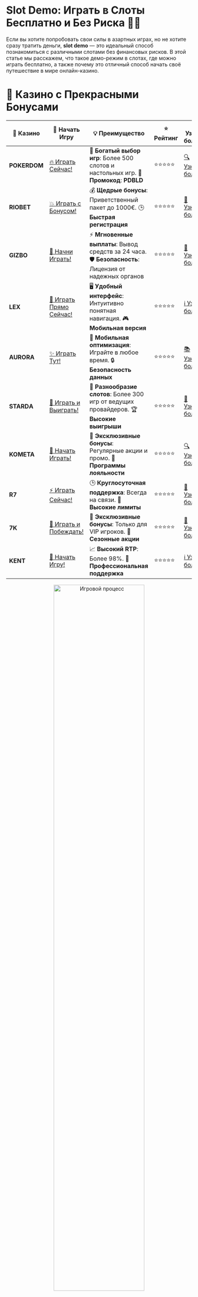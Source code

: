 # **Slot Demo: Играть в Слоты Бесплатно и Без Риска 🎰💥**

Если вы хотите попробовать свои силы в азартных играх, но не хотите сразу тратить деньги, **slot demo** — это идеальный способ познакомиться с различными слотами без финансовых рисков. В этой статье мы расскажем, что такое демо-режим в слотах, где можно играть бесплатно, а также почему это отличный способ начать своё путешествие в мире онлайн-казино.

# 🌟 Казино с Прекрасными Бонусами

| 🎲 **Казино** | 🔗 **Начать Игру** | 💡 **Преимущество** | ⭐ **Рейтинг** | 🔗 **Узнать больше** | 🆕 **Новая информация** |
|--------------|---------------------|---------------------|----------------|----------------------|-------------------------|
| **POKERDOM**  | [🔥 Играть Сейчас!](https://brandplay.link/4k77v2yx) | 🎉 **Богатый выбор игр**: Более 500 слотов и настольных игр. 🎁 **Промокод**: **PDBLD** | ⭐⭐⭐⭐⭐ | [🔍 Узнать больше](https://brandplay.link/4k77v2yx) | 🏆 **Победители турниров** получают эксклюзивные подарки! |
| **RIOBET**    | [💥 Играть с Бонусом!](https://brandplay.link/7xBLTPyj) | 💰 **Щедрые бонусы**: Приветственный пакет до 1000€. 🕒 **Быстрая регистрация** | ⭐⭐⭐⭐⭐ | [📖 Узнать больше](https://brandplay.link/7xBLTPyj) | 💬 **Поддержка 24/7** для комфортной игры в любое время! |
| **GIZBO**     | [🚀 Начни Играть!](https://brandplay.link/bprXw4YV) | ⚡ **Мгновенные выплаты**: Вывод средств за 24 часа. 🛡️ **Безопасность**: Лицензия от надежных органов | ⭐⭐⭐⭐⭐ | [📝 Узнать больше](https://brandplay.link/bprXw4YV) | 🔒 **SSL-шифрование** для максимальной безопасности данных игроков. |
| **LEX**       | [💎 Играть Прямо Сейчас!](https://brandplay.link/zW4hdDFV) | 🖥️ **Удобный интерфейс**: Интуитивно понятная навигация. 🎮 **Мобильная версия** | ⭐⭐⭐⭐⭐ | [ℹ️ Узнать больше](https://brandplay.link/zW4hdDFV) | 📱 **Поддержка всех мобильных устройств** для удобства игры в любом месте. |
| **AURORA**    | [✨ Играть Тут!](https://10trafic-stat2.com/click/668546556bcc6313411604bd/6766/13032/subaccount) | 📱 **Мобильная оптимизация**: Играйте в любое время. 🔒 **Безопасность данных** | ⭐⭐⭐⭐⭐ | [📚 Узнать больше](https://10trafic-stat2.com/click/668546556bcc6313411604bd/6766/13032/subaccount) | 🌍 **Международная лицензия** на деятельность в разных странах. |
| **STARDА**    | [🎉 Играть и Выиграть!](https://brandplay.link/fB7xwRFL) | 🎰 **Разнообразие слотов**: Более 300 игр от ведущих провайдеров. 🏆 **Высокие выигрыши** | ⭐⭐⭐⭐⭐ | [🔎 Узнать больше](https://brandplay.link/fB7xwRFL) | 🎉 **Ежемесячные турниры** с крупными призами! |
| **KOMETA**    | [🎁 Начать Играть!](https://brandplay.link/8ZymQJV8) | 🎁 **Эксклюзивные бонусы**: Регулярные акции и промо. 🔄 **Программы лояльности** | ⭐⭐⭐⭐⭐ | [🔍 Узнать больше](https://brandplay.link/8ZymQJV8) | 🌟 **Персонализированные предложения** для долгосрочных игроков. |
| **R7**        | [⚡ Играть Сейчас!](https://brandplay.link/bMd3Yjsw) | 🕒 **Круглосуточная поддержка**: Всегда на связи. 💸 **Высокие лимиты** | ⭐⭐⭐⭐⭐ | [📖 Узнать больше](https://brandplay.link/bMd3Yjsw) | 🎯 **Рейтинг игроков** для лучших участников. |
| **7K**        | [🎯 Играть и Побеждать!](https://brandplay.link/BvQyFShp) | 🌟 **Эксклюзивные бонусы**: Только для VIP игроков. 🎉 **Сезонные акции** | ⭐⭐⭐⭐⭐ | [📝 Узнать больше](https://brandplay.link/BvQyFShp) | 🥇 **Особые привилегии** для постоянных игроков. |
| **KENT**      | [🔑 Начать Игру!](https://brandplay.link/Fv2WP3js) | 📈 **Высокий RTP**: Более 98%. 💼 **Профессиональная поддержка** | ⭐⭐⭐⭐⭐ | [ℹ️ Узнать больше](https://brandplay.link/Fv2WP3js) | 💬 **Поддержка на нескольких языках** для удобства игроков. |

<div align="center"> <img src="https://i.pinimg.com/originals/1d/b3/25/1db325483acbe642c6d4e6fdd73a4988.gif" alt="Игровой процесс" width="70%"> </div>
---

# 🚀 Быстрые Выигрыши и Поддержка

| 🎲 **Казино** | 🔗 **Начать Игру** | 💡 **Преимущество** | ⭐ **Рейтинг** | 🔗 **Узнать больше** | 🆕 **Новая информация** |
|--------------|---------------------|---------------------|----------------|----------------------|-------------------------|
| **GAMA**      | [🎯 Играть Прямо Сейчас!](https://brandplay.link/j6NMKsDz) | 🔍 **Интуитивный интерфейс**: Легкость использования. 🏅 **Престижные турниры** | ⭐⭐⭐⭐☆ | [🔎 Узнать больше](https://brandplay.link/j6NMKsDz) | 🏆 **Турниры с большими призами** каждый месяц. |
| **ONION**     | [💥 Играть и Выигрывать!](https://brandplay.link/zBGRVpQ9) | 🤑 **Низкие ставки**: Идеально для начинающих. 🔄 **Быстрые выводы** | ⭐⭐⭐⭐☆ | [🔍 Узнать больше](https://brandplay.link/zBGRVpQ9) | 🎮 **Казино для новичков** с простыми правилами. |
| **ЧЕМПИОН**   | [🏅 Играть в Турнире!](https://temon-gter.cfd/go/lRq?p80412p304504pcc44t17455) | 🏅 **Лояльная программа**: Награды за активность. 🎁 **Ежемесячные бонусы** | ⭐⭐⭐⭐☆ | [📖 Узнать больше](https://temon-gter.cfd/go/lRq?p80412p304504pcc44t17455) | 🥇 **Турниры и лояльность** — каждый шаг вознаграждается. |
| **VAVADA**    | [🚀 Играть Без Ожидания!](https://vavadapartner.pro/?promo=ea5c9275-6854-4505-94fc-95ab18221945-linkb2) | 🚀 **Быстрая регистрация**: Начните играть мгновенно. 🔐 **Безопасные транзакции** | ⭐⭐⭐⭐☆ | [📝 Узнать больше](https://vavadapartner.pro/?promo=ea5c9275-6854-4505-94fc-95ab18221945-linkb2) | 🏆 **Программа для новых игроков** с бонусами за регистрацию. |
| **FRIENDS**   | [🎉 Играть и Развлекаться!](https://gofriends.mba/linkb2) | 🤝 **Социальные игры**: Играйте с друзьями. 🌐 **Мультиплатформенность** | ⭐⭐⭐⭐☆ | [ℹ️ Узнать больше](https://gofriends.mba/linkb2) | 🎮 **Играйте с друзьями** и зарабатывайте бонусы за совместные действия. |
| **1WIN**      | [⚡ Играть и Выигрывать!](https://brandplay.link/smXVpBbG) | 🏆 **Спортивные ставки**: Широкий выбор видов спорта. 💵 **Высокие коэффициенты** | ⭐⭐⭐⭐☆ | [📚 Узнать больше](https://brandplay.link/smXVpBbG) | ⚽ **Бонусы на спортивные ставки** для активных игроков. |
| **DRIP**      | [💥 Играть Сразу!](https://drp-ircp01.com/c07e6a3db) | 🌐 **Инновационные игры**: Новейшие игровые технологии. 🛡️ **Высокая безопасность** | ⭐⭐⭐⭐☆ | [🔎 Узнать больше](https://drp-ircp01.com/c07e6a3db) | 🔧 **Инновационные функции** для удобства игры. |
| **JOYCASINO** | [🎰 Играть И Побеждать!](https://rpc30.call2me.pro/?/ru/registration?apkpop=0&partner=p24970p3291217pc98f) | 🎁 **Приятные бонусы**: Ежедневные акции и подарки. 🕹️ **Разнообразие игр** | ⭐⭐⭐⭐☆ | [🔍 Узнать больше](https://rpc30.call2me.pro/?/ru/registration?apkpop=0&partner=p24970p3291217pc98f) | 🎉 **Щедрые фриспины** для новых игроков. |
| **PLAYFORTUNA** | [🔥 Играть С Бонусом!](https://fortunapromo.net/alt/playfortuna/registration?0dc4a9362a71feb7e3f165fb8e766f70) | 🎉 **Регулярные акции**: Бонусы, фриспины и многое другое. 🏅 **Турниры** | ⭐⭐⭐⭐☆ | [📚 Узнать больше](https://fortunapromo.net/alt/playfortuna/registration?0dc4a9362a71feb7e3f165fb8e766f70) | 🎯 **Выгодные предложения** на популярные игры. |
| **SYKAA**     | [💸 Играть Сейчас!](https://s-two-way.com/?source=linkb2&pid=30697) | 💸 **Доступные ставки**: Идеально для новичков. 🎁 **Щедрые бонусы** | ⭐⭐⭐⭐☆ | [🔍 Узнать больше](https://s-two-way.com/?source=linkb2&pid=30697) | 💥 **Акции с большими бонусами** для новичков и опытных игроков. |

<div align="center"> <img src="https://schaeffers-cdn.s3.amazonaws.com/images/default-source/schaeffers-cdn-images/default-images/sectors/bigstock-casino-gambling-concept-with-f-369012793.jpg?sfvrsn=493ad806_4" alt="Игровой процесс" width="70%"> </div>
---

# 💸 Казино с Привлекательными Программами Лояльности

| 🎲 **Казино** | 🔗 **Начать Игру** | 💡 **Преимущество** | ⭐ **Рейтинг** | 🔗 **Узнать больше** | 🆕 **Новая информация** |
|--------------|---------------------|---------------------|----------------|----------------------|-------------------------|
| **KOMETA**    | [🎯 Начни Играть!](https://brandplay.link/8ZymQJV8) | 🎁 **Эксклюзивные бонусы**: Регулярные акции и промо. 🔄 **Программы лояльности** | ⭐⭐⭐⭐⭐ | [🔍 Узнать больше](https://brandplay.link/8ZymQJV8) | 🌟 **Персонализированные предложения** для долгосрочных игроков. |
| **1Xslots**   | [🏅 Играть Прямо Сейчас!](https://brandplay.link/hSB1khtr) | 🎉 **Множество акций**: Еженедельные бонусы и турниры. 🛡️ **Безопасность** | ⭐⭐⭐⭐⭐ | [📚 Узнать больше](https://brandplay.link/hSB1khtr) | 🏅 **Награды за активность**: участники программы лояльности получают специальные привилегии. |
| **R7**        | [🚀 Играть Сейчас!](https://brandplay.link/bMd3Yjsw) | 🕒 **Круглосуточная поддержка**: Всегда на связи. 💸 **Высокие лимиты** | ⭐⭐⭐⭐⭐ | [📖 Узнать больше](https://brandplay.link/bMd3Yjsw) | 💬 **VIP-поддержка** для постоянных игроков с приоритетом. |

<div align="center"> <img src="https://i.pinimg.com/originals/1d/b3/25/1db325483acbe642c6d4e6fdd73a4988.gif" alt="Игровой процесс" width="70%"> </div>
---

## Что такое **Slot Demo**? 🎮💡

**Slot demo** — это демо-версия игрового автомата, которая позволяет играть бесплатно, не рискуя реальными деньгами. Этот режим идеально подходит для тех, кто хочет попробовать игру перед тем, как начать играть на реальные деньги. Все функции, бонусы и механики слота остаются такими же, как в основной версии, только вам не нужно делать депозиты.

### Почему стоит играть в **slot demo**? 🤩🎰

1. **Безопасность и отсутствие риска** 💸❌  
   В демо-режиме вы не рискуете своими деньгами. Это идеальный способ для новичков ознакомиться с игрой и понять, как она работает, не переживая о потерях.

2. **Ознакомление с механикой игры** 🎮📚  
   Slot demo позволяет понять, как работает слот, какие у него особенности и бонусные функции. Это дает игрокам возможность научиться стратегии и повысить свои шансы на выигрыш в будущем.

3. **Доступность на любых устройствах** 📱💻  
   Демо-игры доступны на различных устройствах, от компьютеров до мобильных телефонов. Просто выберите слот и начинайте играть прямо сейчас, где бы вы ни находились.

4. **Без обязательной регистрации** 🆓🎉  
   Чтобы играть в демо-режиме, вам не нужно проходить регистрацию в казино. Это позволяет вам начать игру мгновенно и без лишних шагов.

## Где можно **играть в slot demo** бесплатно? 🎰🔥

### 1. **Онлайн-казино с демо-режимом** 🏢💎  
Многие онлайн-казино предлагают бесплатные версии популярных слотов. Это позволяет вам ознакомиться с игрой, не вкладывая реальные деньги.

- **Примеры казино с демо-режимом**:
  - **Pokerdom**
  - **Riobet**
  - **Gizbo**

### 2. **Платформы с бесплатными слотами** 🎮🎉  
Есть множество платформ, где можно играть в **slot demo** без регистрации и депозита. На таких сайтах доступен широкий выбор слотов от различных провайдеров.

- **Примеры платформ**:
  - **FreeSlots**
  - **Casino Guru**
  - **SlotCatalog**

### 3. **Мобильные приложения для игры** 📱🎰  
Многие мобильные приложения для азартных игр предлагают демо-режимы. Вы можете скачать приложение, выбрать слот и начать играть бесплатно.

- **Примеры приложений**:
  - **Slotomania**
  - **House of Fun**
  - **Big Fish Casino**

## Преимущества **Slot Demo** для игроков 🎰💡

### 1. **Изучение бонусных функций и механик** 🎁🔍  
Демо-игры позволяют ознакомиться с бонусными раундами, мультипликаторами и другими функциями слота, что поможет вам лучше понимать игру и повысить шансы на выигрыш.

### 2. **Идеально для новичков** 🆕🎮  
Для начинающих игроков **slot demo** — это возможность научиться играть без стресса и риска. Вы можете протестировать различные стратегии и понять, как они влияют на игру.

### 3. **Разнообразие слотов** 🎰✨  
В демо-режиме вы можете попробовать огромное количество слотов с разными темами, бонусами и особенностями. Это помогает вам выбрать игру, которая будет наиболее интересной и выгодной для вас.

### 4. **Гибкость и доступность** 🌍🎮  
Вы можете играть в **slot demo** в любое время и в любом месте, будь то дома, на работе или в дороге. Всё, что вам нужно, — это интернет и выбранный слот.

## Какие **слоты** можно играть в демо-режиме? 🎰🔥

### 1. **Gates of Olympus** 🎮💥  
Этот слот от Pragmatic Play с мифологической темой Древней Греции — один из самых популярных в демо-режиме. Он предлагает бонусы в виде множителей и бесплатных вращений, которые делают игру увлекательной и прибыльной.

- **Бонусы**: Множители, бесплатные вращения.
- **RTP**: 96.5%.

### 2. **Sweet Bonanza** 🍭🎉  
**Sweet Bonanza** — яркий и красочный слот, который также доступен в демо-режиме. Слот с множеством сладких символов и бонусами, включая бесплатные вращения и множители.

- **Бонусы**: Множители, бесплатные вращения.
- **RTP**: 96.51%.

### 3. **The Dog House** 🐕🎰  
Этот забавный слот с тематикой домашних животных доступен для бесплатной игры. В нем есть бонусы, такие как бесплатные вращения с множителями, что делает игру ещё более увлекательной.

- **Бонусы**: Бесплатные вращения, множители.
- **RTP**: 96.51%.

### 4. **Book of Dead** 📚💀  
**Book of Dead** — классика от Play'n GO, которая идеально подходит для игры в демо-режиме. Игра с египетской тематикой предлагает бонусные функции, такие как бесплатные вращения и расширяющиеся символы.

- **Бонусы**: Бесплатные вращения, расширяющиеся символы.
- **RTP**: 96.21%.

### 5. **Starlight Princess** 👸✨  
**Starlight Princess** — волшебный слот с множеством бонусных функций и высокой отдачей. В демо-режиме вы сможете бесплатно испытать его возможности и шансы на выигрыш.

- **Бонусы**: Множители, бесплатные вращения.
- **RTP**: 96.5%.

## Как начать **играть в Slot Demo**? 🎰💥

1. **Выберите слот** 🎮💻  
Зайдите на платформу с бесплатными слотами и выберите игру, которая вас заинтересовала. Нажмите на кнопку "играть бесплатно" и наслаждайтесь процессом.

2. **Ознакомьтесь с правилами и бонусами** 📚🎁  
Перед тем как начать играть, ознакомьтесь с правилами игры, бонусными функциями и возможными выигрышами, чтобы лучше понять механику.

3. **Играть без регистрации и депозита** 🎉🚫  
В демо-режиме вам не нужно регистрироваться или вносить депозиты. Просто начните игру и получайте удовольствие.

## Заключение 🎰🎉

**Slot demo** — это отличный способ познакомиться с миром онлайн-слотов, не рискуя деньгами. Бесплатные игры предлагают вам возможность насладиться игровым процессом, изучить бонусы и стратегии, не переживая о потерях. Попробуйте различные слоты и выберите те, которые вам понравятся больше всего. Удачи в игре! 🍀💰

---
*Играйте ответственно. Казино предназначены для лиц старше 18 лет. Помните о рисках, связанных с азартными играми, и играйте с умом.*
